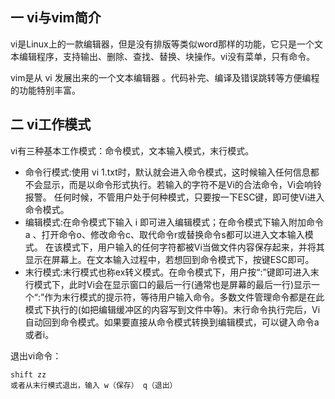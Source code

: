 ## 一 vi与vim简介

vi是Linux上的一款编辑器，但是没有排版等类似word那样的功能，它只是一个文本编辑程序，支持输出、删除、查找、替换、块操作。vi没有菜单，只有命令。  

vim是从 vi 发展出来的一个文本编辑器 。代码补完、编译及错误跳转等方便编程的功能特别丰富。

## 二 vi工作模式

vi有三种基本工作模式：命令模式，文本输入模式，末行模式。

- 命令行模式:使用 vi 1.txt时，默认就会进入命令模式，这时候输入任何信息都不会显示，而是以命令形式执行。若输入的字符不是Vi的合法命令，Vi会响铃报警。
任何时候，不管用户处于何种模式，只要按一下ESC键，即可使Vi进入命令模式。
- 编辑模式:在命令模式下输入 i 即可进入编辑模式；在命令模式下输入附加命令a 、打开命令o、修改命令c、取代命令r或替换命令s都可以进入文本输入模式。	在该模式下，用户输入的任何字符都被Vi当做文件内容保存起来，并将其显示在屏幕上。在文本输入过程中，若想回到命令模式下，按键ESC即可。
- 末行模式:末行模式也称ex转义模式。在命令模式下，用户按“:”键即可进入末行模式下，此时Vi会在显示窗口的最后一行(通常也是屏幕的最后一行)显示一个“:”作为末行模式的提示符，等待用户输入命令。多数文件管理命令都是在此模式下执行的(如把编辑缓冲区的内容写到文件中等)。末行命令执行完后，Vi自动回到命令模式。如果要直接从命令模式转换到编辑模式，可以键入命令a或者i。

退出vi命令：
```
shift zz
或者从末行模式退出，输入 w（保存） q（退出）
```
